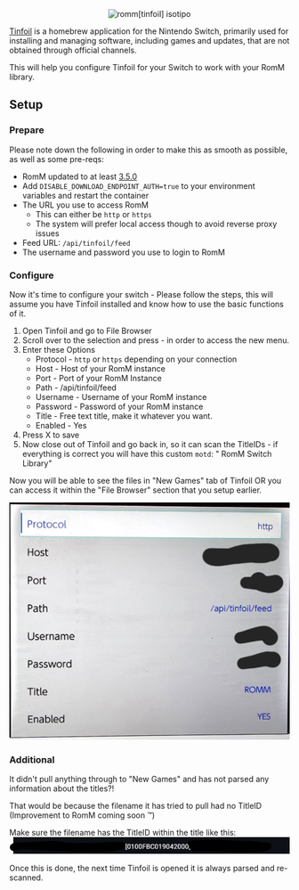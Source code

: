 <div align="center">
    <img src="../../resources/romm/integrations/tinfoil.svg" height="200px" width="200px" alt="romm[tinfoil] isotipo">
</div>

<a href="https://tinfoil.io" target="_blank">Tinfoil</a> is a homebrew application for the Nintendo Switch, primarily used for installing and managing software, including games and updates, that are not obtained through official channels.

This will help you configure Tinfoil for your Switch to work with your RomM library.

## Setup

### Prepare

Please note down the following in order to make this as smooth as possible, as well as some pre-reqs:

- RomM updated to at least [3.5.0](https://github.com/rommapp/romm/releases/tag/3.5.0)
- Add `DISABLE_DOWNLOAD_ENDPOINT_AUTH=true` to your environment variables and restart the container
- The URL you use to access RomM
    - This can either be `http` or `https`
    - The system will prefer local access though to avoid reverse proxy issues
- Feed URL: `/api/tinfoil/feed`
- The username and password you use to login to RomM

### Configure

Now it's time to configure your switch - Please follow the steps, this will assume you have Tinfoil installed and know how to use the basic functions of it.

1. Open Tinfoil and go to File Browser
2. Scroll over to the selection and press - in order to access the new menu.
3. Enter these Options
    - Protocol - `http` or `https` depending on your connection
    - Host - Host of your RomM instance
    - Port - Port of your RomM Instance
    - Path - /api/tinfoil/feed
    - Username - Username of your RomM instance
    - Password - Password of your RomM instance
    - Title - Free text title, make it whatever you want.
    - Enabled - Yes
4. Press X to save
5. Now close out of Tinfoil and go back in, so it can scan the TitleIDs - if everything is correct you will have this custom `motd`:
   " RomM Switch Library"

Now you will be able to see the files in "New Games" tab of Tinfoil OR you can access it within the "File Browser" section that you setup earlier.

![Image of Tinfoil](../resources/tinfoil/tinfoilscreen.jpg)

### Additional

It didn't pull anything through to "New Games" and has not parsed any information about the titles?!

That would be because the filename it has tried to pull had no TitleID (Improvement to RomM coming soon :tm:)

Make sure the filename has the TitleID within the title like this:
![TitleID](../resources/tinfoil/titleid.jpg)

Once this is done, the next time Tinfoil is opened it is always parsed and re-scanned.

